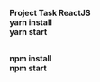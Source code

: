 **Project Task ReactJS** <br>
**yarn install** <br>
**yarn start** <br> <br>

**npm install** <br>
**npm start**